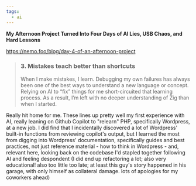 ```yaml
---
tags:
  - ai
---
```


**My Afternoon Project Turned Into Four Days of AI Lies, USB Chaos, and Hard Lessons**

https://nemo.foo/blog/day-4-of-an-afternoon-project 

> ### 3. Mistakes teach better than shortcuts
> When I make mistakes, I learn. Debugging my own failures has always been one of the best ways to understand a new language or concept. Relying on AI to “fix” things for me short-circuited that learning process. As a result, I’m left with no deeper understanding of Zig than when I started.

Really hit home for me. These lines up pretty well my first experience with AI, really leaning on Github Copilot to "relearn" PHP, specifically Wordpress, at a new job. I did find that I incidentally discovered a lot of Wordpress' built-in functions from reviewing copilot's output, but I learned the most from digging into Wordpress' documentation, specifically guides and best practices, not just reference material - how to think in Wordpress - and, relevant here, looking back on the codebase I'd stapled together following AI and feeling despondent (I did end up refactoring a lot; also very educational! also too little too late; at least this guy's story happened in his garage, with only himself as collateral damage. lots of apologies for my coworkers ahead)